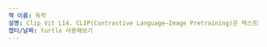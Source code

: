 ```yaml
---
책 이름: 독학
설명: Clip Vit L14. CLIP(Contrastive Language–Image Pretraining)은 텍스트와 이미지를 동시에 학습하여 텍스트 설명과 이미지 간의 연관성을 이해할 수 있도록 설계된 모델이다. Vit는 비전  트랜스포머를 의미한다. L14는 레이어 수가 14개임을 의미한다. clip, vit는 각각 딥러닝 모델을 의미한다.
챕터/날짜: turtle 사용해보기
---
```

